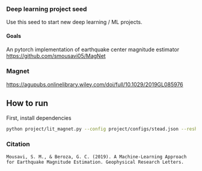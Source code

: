 ### Deep learning project seed
Use this seed to start new deep learning / ML projects.

#### Goals  
An pytorch implementation of earthquake center magnitude estimator
https://github.com/smousavi05/MagNet

### Magnet
https://agupubs.onlinelibrary.wiley.com/doi/full/10.1029/2019GL085976

## How to run   
First, install dependencies   
```bash
python project/lit_magnet.py --config project/configs/stead.json --reshuffle true
```

### Citation   
```
Mousavi, S. M., & Beroza, G. C. (2019). A Machine‐Learning Approach for Earthquake Magnitude Estimation. Geophysical Research Letters.
```   
